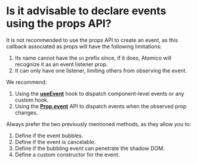 # Is it advisable to declare events using the props API?

It is not recommended to use the props API to create an event, as this callback associated as props will have the following limitations:

1. Its name cannot have the `on` prefix since, if it does, Atomico will recognize it as an event listener prop.
2. It can only have one listener, limiting others from observing the event.

We recommend:

1. Using the [**useEvent**](../../api/hooks/useevent.md) hook to dispatch component-level events or any custom hook.
2. Using the [**Prop.event**](../../api/props/#prop.event) API to dispatch events when the observed prop changes.

Always prefer the two previously mentioned methods, as they allow you to:

1. Define if the event bubbles.
2. Define if the event is cancelable.
3. Define if the bubbling event can penetrate the shadow DOM.
4. Define a custom constructor for the event.


